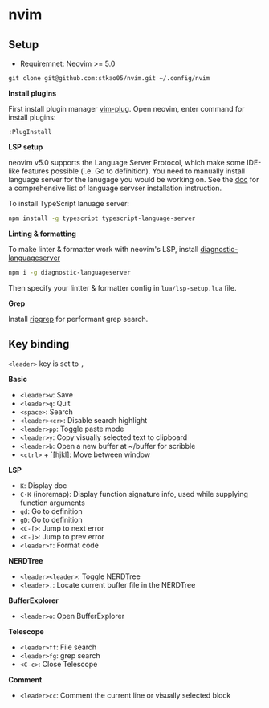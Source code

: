 # nvim

## Setup
- Requiremnet: Neovim >= 5.0

```
git clone git@github.com:stkao05/nvim.git ~/.config/nvim
```

**Install plugins**

First install plugin manager [vim-plug](https://github.com/junegunn/vim-plug).
Open neovim, enter command for install plugins:

```
:PlugInstall
```

**LSP setup**

neovim v5.0 supports the Language Server Protocol, which make some IDE-like features possible (i.e. Go to definition). You need to manually install language server for the lanugage you would be working on. See the [doc](https://github.com/neovim/nvim-lspconfig/blob/master/CONFIG.md) for a comprehensive list of language servser installation instruction.

To install TypeScript lanuage server:

```sh
npm install -g typescript typescript-language-server
```

**Linting & formatting**

To make linter & formatter work with neovim's LSP, install [diagnostic-languageserver](https://github.com/iamcco/diagnostic-languageserver)

```sh
npm i -g diagnostic-languageserver
```

Then specify your lintter & formatter config in `lua/lsp-setup.lua` file.

**Grep**

Install [ripgrep](https://github.com/BurntSushi/ripgrep) for performant grep search.

## Key binding

`<leader>` key is set to `,`

**Basic**

- `<leader>w`: Save
- `<leader>q`: Quit
- `<space>`: Search
- `<leader><cr>`: Disable search highlight
- `<leader>pp`: Toggle paste mode
- `<leader>y`: Copy visually selected text to clipboard
- `<leader>b`: Open a new buffer at ~/buffer for scribble
- `<ctrl>` + `[hjkl]: Move between window

**LSP**

- `K`: Display doc
- `C-K` (inoremap): Display function signature info, used while supplying function arguments
- `gd`: Go to definition
- `gD`: Go to definition
- `<C-[>`: Jump to next error
- `<C-]>`: Jump to prev error
- `<leader>f`: Format code

**NERDTree**

- `<leader><leader>`: Toggle NERDTree
- `<leader>.`: Locate current buffer file in the NERDTree

**BufferExplorer**

- `<leader>o`: Open BufferExplorer

**Telescope**

- `<leader>ff`: File search
- `<leader>fg`: grep search
- `<C-c>`: Close Telescope

**Comment**

- `<leader>cc`: Comment the current line or visually selected block
